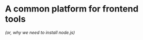 A common platform for frontend tools
====================================

_(or, why we need to install node.js)_


